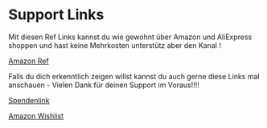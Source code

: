 # Support Links

Mit diesen Ref Links kannst du wie gewohnt über Amazon und AliExpress shoppen und hast keine Mehrkosten unterstütz aber den Kanal !

[Amazon Ref](https://amzn.to/3w3alB8) &#x20;



Falls du dich erkenntlich zeigen willst kannst du auch gerne diese Links mal anschauen - Vielen Dank für deinen Support im Voraus!!!!

[Spendenlink](https://streamelements.com/crydteam/tip)&#x20;

[Amazon Wishlist](https://www.amazon.de/hz/wishlist/ls/99DAZJA1YR9M?ref\_=wl\_share)
